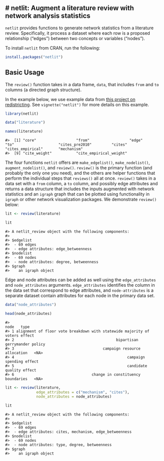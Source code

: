 
<!-- README.md is generated from README.Rmd. Please edit that file -->

## \# netlit: Augment a literature review with network analysis statistics

`netlit` provides functions to generate network statistics from a
literature review. Specifically, it process a dataset where each row is
a proposed relationship (“edges”) between two concepts or variables
(“nodes”).

To install `netlit` from CRAN, run the following:

``` r
install.packages("netlit")
```

## Basic Usage

The `review()` function takes in a data frame, `data`, that includes
`from` and `to` columns (a directed graph structure).

In the example below, we use example data from [this project on
redistricting](https://github.com/judgelord/redistricting). See
`vignette("netlit")` for more details on this example.

``` r
library(netlit)

data("literature")

names(literature)
```

    #>  [1] "core"                  "from"                  "edge"                  "to"                    "cites_pre2010"         "cites"                 "cites_empirical"       "mechanism"            
    #>  [9] "cite_weight"           "cite_empirical_weight"

The four functions `netlit` offers are `make_edgelist()`,
`make_nodelist()`, `augment_nodelist()`, and `review()`. `review()` is
the primary function (and probably the only one you need), and the
others are helper functions that perform the individual steps that
`reviews()` all at once. `review()` takes in a data set with a `from`
column, a `to` column, and possibly edge attributes and returns a data
structure that includes the inputs augmented with network statistics and
an `igraph` graph that can be plotted using functionality in `igraph` or
other network visualization packages. We demonstrate `review()` below:

``` r
lit <- review(literature)

lit
```

    #> A netlit_review object with the following components:
    #> 
    #> $edgelist
    #>  - 69 edges
    #>  - edge attributes: edge_betweenness
    #> $nodelist
    #>  - 69 nodes
    #>  - node attributes: degree, betweenness
    #> $graph
    #>    an igraph object

Edge and node attributes can be added as well using the
`edge_attributes` and `node_attributes` arguments. `edge_attributes`
identifies the column in the data set that correspond to edge
attributes, and `node-attributes` is a separate dataset contain
attributes for each node in the primary data set.

``` r
data("node_attributes")

head(node_attributes)
```

    #>                                                                  node   type
    #> 1 alignment of floor vote breakdown with statewide majority of voters effect
    #> 2                                              bipartisan gerrymander policy
    #> 3                                        campaign resource allocation   <NA>
    #> 4                                                   campaign spending effect
    #> 5                                                   candidate quality effect
    #> 6                                   change in constituency boundaries   <NA>

``` r
lit <- review(literature,
              edge_attributes = c("mechanism", "cites"),
              node_attributes = node_attributes)

lit
```

    #> A netlit_review object with the following components:
    #> 
    #> $edgelist
    #>  - 69 edges
    #>  - edge attributes: cites, mechanism, edge_betweenness
    #> $nodelist
    #>  - 69 nodes
    #>  - node attributes: type, degree, betweenness
    #> $graph
    #>    an igraph object
